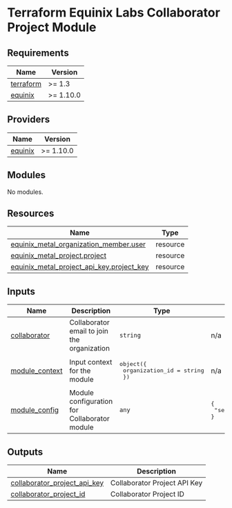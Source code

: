 # Terraform Equinix Labs Collaborator Project Module

<!-- BEGIN_TF_DOCS -->
## Requirements

| Name | Version |
|------|---------|
| <a name="requirement_terraform"></a> [terraform](#requirement\_terraform) | >= 1.3 |
| <a name="requirement_equinix"></a> [equinix](#requirement\_equinix) | >= 1.10.0 |

## Providers

| Name | Version |
|------|---------|
| <a name="provider_equinix"></a> [equinix](#provider\_equinix) | >= 1.10.0 |

## Modules

No modules.

## Resources

| Name | Type |
|------|------|
| [equinix_metal_organization_member.user](https://registry.terraform.io/providers/equinix/equinix/latest/docs/resources/metal_organization_member) | resource |
| [equinix_metal_project.project](https://registry.terraform.io/providers/equinix/equinix/latest/docs/resources/metal_project) | resource |
| [equinix_metal_project_api_key.project_key](https://registry.terraform.io/providers/equinix/equinix/latest/docs/resources/metal_project_api_key) | resource |

## Inputs

| Name | Description | Type | Default | Required |
|------|-------------|------|---------|:--------:|
| <a name="input_collaborator"></a> [collaborator](#input\_collaborator) | Collaborator email to join the organization | `string` | n/a | yes |
| <a name="input_module_context"></a> [module\_context](#input\_module\_context) | Input context for the module | <pre>object({<br>    organization_id = string<br>  })</pre> | n/a | yes |
| <a name="input_module_config"></a> [module\_config](#input\_module\_config) | Module configuration for Collaborator module | `any` | <pre>{<br>  "send_invites": true<br>}</pre> | no |

## Outputs

| Name | Description |
|------|-------------|
| <a name="output_collaborator_project_api_key"></a> [collaborator\_project\_api\_key](#output\_collaborator\_project\_api\_key) | Collaborator Project API Key |
| <a name="output_collaborator_project_id"></a> [collaborator\_project\_id](#output\_collaborator\_project\_id) | Collaborator Project ID |
<!-- END_TF_DOCS -->
